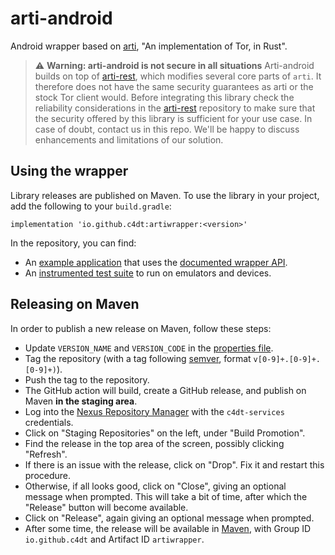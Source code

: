 # arti-android

Android wrapper based on [arti](https://gitlab.torproject.org/tpo/core/arti), "An
implementation of Tor, in Rust".

> :warning: **Warning: arti-android is not secure in all situations**
> Arti-android builds on top of [arti-rest](https://github.com/c4dt/arti-rest),
> which modifies several core parts of `arti`. It therefore does not have the
> same security guarantees as arti or the stock Tor client would. Before
> integrating this library check the reliability considerations in the
> [arti-rest](https://github.com/c4dt/arti-rest) repository to make sure that
> the security offered by this library is sufficient for your use case. In case
> of doubt, contact us in this repo. We'll be happy to discuss enhancements and
> limitations of our solution.

## Using the wrapper

Library releases are published on Maven.
To use the library in your project, add the following to your `build.gradle`:

```
implementation 'io.github.c4dt:artiwrapper:<version>'
```

In the repository, you can find:

- An [example
  application](https://github.com/c4dt/arti-android/blob/main/artiwrapper/app/src/main/java/org/c4dt/myapplication/MainActivity.java)
  that uses the [documented wrapper
  API](https://github.com/c4dt/arti-android/blob/main/artiwrapper/src/main/java/org/c4dt/artiwrapper/TorLibApi.java).
- An [instrumented test
  suite](https://github.com/c4dt/arti-android/blob/main/artiwrapper/src/androidTest/java/org/c4dt/artiwrapper/JniTest.java)
  to run on emulators and devices.

## Releasing on Maven

In order to publish a new release on Maven, follow these steps:

- Update `VERSION_NAME` and `VERSION_CODE` in the [properties
  file](https://github.com/c4dt/arti-android/blob/main/artiwrapper/gradle.properties).
- Tag the repository (with a tag following [semver](https://semver.org/),
  format `v[0-9]+.[0-9]+.[0-9]+)`).
- Push the tag to the repository.
- The GitHub action will build, create a GitHub release, and publish on Maven
  **in the staging area**.
- Log into the [Nexus Repository Manager](https://s01.oss.sonatype.org/) with
  the `c4dt-services` credentials.
- Click on "Staging Repositories" on the left, under "Build Promotion".
- Find the release in the top area of the screen, possibly clicking "Refresh".
- If there is an issue with the release, click on "Drop". Fix it and restart
  this procedure.
- Otherwise, if all looks good, click on "Close", giving an optional message
  when prompted. This will take a bit of time, after which the "Release" button
  will become available.
- Click on "Release", again giving an optional message when prompted.
- After some time, the release will be available in
  [Maven](https://search.maven.org/search?q=artiwrapper), with Group ID
  `io.github.c4dt` and Artifact ID `artiwrapper`.
